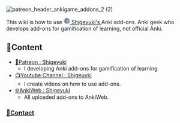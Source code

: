 ![patreon_header_ankigame_addons_2 (2)](https://github.com/shigeyukey/AnkiArcade/assets/124401518/4dcc3e40-158d-4ccf-b1cf-5b97bdad0c4a)

<!-- <iframe src="https://www.youtube.com/embed/t50NZagCsYk?list=PLZhrgD6s-LFVsEhxRdEHf_OkGVe2YZfeo" frameborder="0" allow="accelerometer; autoplay; clipboard-write; encrypted-media; gyroscope; picture-in-picture" allowfullscreen style="aspect-ratio: 16/9; width: 100%;"></iframe> -->


This wiki is how to use [ <img src="https://raw.githubusercontent.com/shigeyukey/Anki-Manuals-jp/main/Shigeyuki_icon.png" style="width: 1.2em; height: 2 em;"> Shigeyuki's ](http://patreon.com/Shigeyuki) Anki add-ons. Anki geek who develops add-ons for gamification of learning, not official Anki.


## 📂Content

 * [💖Patreon : Shigeyuki](https://www.patreon.com/Shigeyuki)
   * I developing Anki add-ons for gamification of learning.
 * [📺️Youtube Channel : Shigeuyki](https://www.youtube.com/@shigeyuki5397/videos)
   * I create videos on how to use add-ons.
 * [🌐AnkiWeb : Shigeyuki](https://ankiweb.net/shared/addons?search=by%20Shige)
   * All uploaded add-ons to AnkiWeb.


### [📨Contact](contact.md)
<!-- 
1. [💖Patreon : Shigeyuki](https://www.patreon.com/Shigeyuki)
2. [👩‍🚀Reddit : Shige-yuki](https://www.reddit.com/user/Shige-yuki)
3. [🌟AnkiForums : Shigeyuki](https://forums.ankiweb.net/u/shigeyuki/summary)
4. [🐙Github : shigeyukey](https://github.com/shigeyukey/) -->
